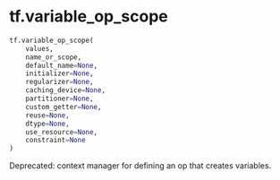 <div itemscope itemtype="http://developers.google.com/ReferenceObject">
<meta itemprop="name" content="tf.variable_op_scope" />
<meta itemprop="path" content="Stable" />
</div>

# tf.variable_op_scope

``` python
tf.variable_op_scope(
    values,
    name_or_scope,
    default_name=None,
    initializer=None,
    regularizer=None,
    caching_device=None,
    partitioner=None,
    custom_getter=None,
    reuse=None,
    dtype=None,
    use_resource=None,
    constraint=None
)
```

Deprecated: context manager for defining an op that creates variables.